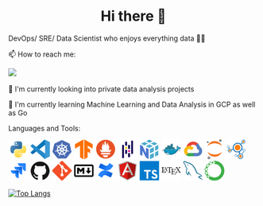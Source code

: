 <h1 style="text-align: center;">Hi there 👋</h1>

DevOps/ SRE/ Data Scientist who enjoys everything data 👨‍💻

📫 How to reach me:
<div id="badges"> 
  <a href="https://www.linkedin.com/in/jonasfockstedt/?locale=en_US">
    <img src="https://img.shields.io/badge/LinkedIn-blue?logo=linkedin&logoColor=white&style=for-the-badge alt="LinkedIn Badge"/>
  </a>
 </div>
 
 🔭 I'm currently looking into private data analysis projects
                                                                                                                               
 🌱 I'm currently learning Machine Learning and Data Analysis in GCP as well as Go
 
 
 Languages and Tools:
 <div id"tools">
  <img src="https://github.com/devicons/devicon/blob/master/icons/python/python-original.svg" heigt=40 width=40>
  <img src="https://github.com/devicons/devicon/blob/master/icons/vscode/vscode-original.svg" heigt=40 width=40>
  <img src="https://github.com/devicons/devicon/blob/master/icons/kubernetes/kubernetes-plain.svg" heigt=40 width=40>
  <img src="https://github.com/devicons/devicon/blob/master/icons/tensorflow/tensorflow-original.svg" heigt=40 width=40>
  <img src="https://github.com/devicons/devicon/blob/master/icons/prometheus/prometheus-original.svg" heigt=40 width=40>
  <img src="https://github.com/devicons/devicon/blob/master/icons/pandas/pandas-original.svg" heigt=40 width=40>
  <img src="https://github.com/devicons/devicon/blob/master/icons/numpy/numpy-original.svg" heigt=40 width=40>
  <img src="https://github.com/devicons/devicon/blob/master/icons/docker/docker-original.svg" heigt=40 width=40>
  <img src="https://github.com/devicons/devicon/blob/master/icons/googlecloud/googlecloud-original.svg" heigt=40 width=40>
  <img src="https://github.com/devicons/devicon/blob/master/icons/jupyter/jupyter-original.svg" heigt=40 width=40>
  <img src="https://github.com/devicons/devicon/blob/master/icons/networkx/networkx-original.svg" heigt=40 width=40>
  <img src="https://github.com/devicons/devicon/blob/master/icons/jira/jira-original.svg" heigt=40 width=40>
  <img src="https://github.com/devicons/devicon/blob/master/icons/github/github-original.svg" heigt=40 width=40>
  <img src="https://github.com/devicons/devicon/blob/master/icons/git/git-original.svg" heigt=40 width=40>
  <img src="https://github.com/devicons/devicon/blob/master/icons/markdown/markdown-original.svg" heigt=40 width=40>
  <img src="https://github.com/devicons/devicon/blob/master/icons/confluence/confluence-original.svg" heigt=40 width=40>
  <img src="https://github.com/devicons/devicon/blob/master/icons/angularjs/angularjs-original.svg" heigt=40 width=40>
  <img src="https://github.com/devicons/devicon/blob/master/icons/typescript/typescript-original.svg" heigt=40 width=40>
  <img src="https://github.com/devicons/devicon/blob/master/icons/latex/latex-original.svg" heigt=40 width=40>
  <img src="https://github.com/devicons/devicon/blob/master/icons/mysql/mysql-original.svg" heigt=40 width=40>
  <img src="https://github.com/devicons/devicon/blob/master/icons/anaconda/anaconda-original.svg" heigt=40 width=40>
 </div>
 
 [![Top Langs](https://github-readme-stats.vercel.app/api/top-langs/?username=jonasfockstedt&layout=compact&theme=vision-friendly-dark)](https://github.com/anuraghazra/github-readme-stats)


<!--
**JonasFockstedt/JonasFockstedt** is a ✨ _special_ ✨ repository because its `README.md` (this file) appears on your GitHub profile.

Here are some ideas to get you started:

- 🔭 I’m currently working on ...
- 🌱 I’m currently learning ...
- 👯 I’m looking to collaborate on ...
- 🤔 I’m looking for help with ...
- 💬 Ask me about ...
- 📫 How to reach me: ...
- 😄 Pronouns: ...
- ⚡ Fun fact: ...
-->
